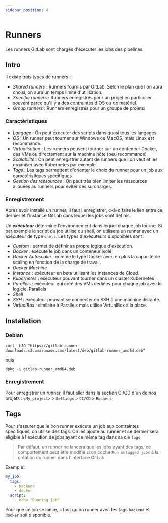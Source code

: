 ```yaml
---
sidebar_position: 4
---
```


# Runners

Les runners GitLab sont chargés d'éxecuter les jobs des pipelines. 

## Intro

Il existe trois types de runners : 

- *Shared runners* : Runners fournis par GitLab. Selon le plan que l'on aura choisi, on aura un temps limité d'utilisation.
- *Specific runners* : Runners enregistrés pour un projet en particulier, souvent parce qu'il y a des contraintes d'OS ou de matériel.
- *Group runners* : Runners enregistrés pour un groupe de projets.

### Caractéristiques

- *Langage* : On peut éxecuter des scripts dans quasi tous les langages.
- *OS* : Un runner peut tourner sur Windows ou MacOS, mais Linux est recommandé.
- *Virtualisation* : Les runners peuvent tourner sur un conteneur Docker, des VMs ou directement sur la machine hôte (peu recommandé)
- *Scalabilité* : On peut enregistrer autant de runners que l'on veut et les organiser avec Kubernetes par exemple.
- *Tags* : Les tags permettent d'orienter le choix du runner pour un job aux caractéristiques spécifiques.
- *Gestion des ressources* : On peut très bien limiter les ressources allouées au runners pour éviter des surcharges.

### Enregistrement

Après avoir installé un runner, il faut l'enregistrer, c-à-d faire le lien entre ce dernier et l'instance GitLab dans lequel les jobs sont définis.

Un *__exécuteur__* détermine l'environnement dans lequel chaque job tourne. Si par exemple le script du job utilise du shell, on utilisera un
runner avec un exécuteur de type `shell`. Les types d'exécuteurs disponibles sont : 

- *Custom* : permet de définir sa propre logique d'exécution.
- *Docker* : exécute le job dans un conteneur isolé
- *Docker Autoscaler* : comme le type Docker avec en plus la capacité de scaling en fonction de la charge de travail.
- *Docker Machine*
- *Instance* : exécuteur en beta utilisant les instances de Cloud.
- *Kubernetes* : exécuteur pouvant tourner dans un cluster Kubernetes
- *Parallels* : exécuteur qui créé des VMs dédiées pour chaque job avec le logiciel Parallels
- *Shell*
- *SSH* : exécuteur pouvant se connecter en SSH à une machine distante.
- *VirtualBox* : similaire à Parallels mais utilise VirtualBox à la place.

## Installation

### Debian

```shell
curl -LJO "https://gitlab-runner-downloads.s3.amazonaws.com/latest/deb/gitlab-runner_amd64.deb"
```

puis

```shell
dpkg -i gitlab-runner_amd64.deb
```

### Enregistrement

Pour enregistrer un runner, il faut aller dans la section CI/CD d'un de nos projets : `<My_project>` > `Settings` > `CI/CD` > `Runners`

## Tags

Pour s'assurer que le bon runner exécute un job aux contraintes spécifiques, on utilise des tags. On les ajoute au runner et ce dernier sera éligible
à l'exécution de jobs ayant ce même tag dans sa clé `tags`

> Par défaut, un runner ne lancera que les jobs ayant des tags, ce comportement peut être modifié si on coche `Run untagged jobs` à la
> création du runner dans l'interface GitLab

Exemple : 

```yaml
my_job:
  tags:
    - backend
    - docker
  script:
    - echo "Running job"
```

Pour que ce job se lance, il faut qu'un runner avec les tags `backend` et `docker` soit disponible.